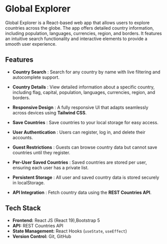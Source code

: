 # Global Explorer

Global Explorer is a React-based web app that allows users to explore countries across the globe. The app offers detailed country information, including population, languages, currencies, region, and borders. It features an intuitive search functionality and interactive elements to provide a smooth user experience.

## Features

- **Country Search** : Search for any country by name with live filtering and autocomplete support.
- **Country Details** : View detailed information about a specific country, including flag, capital, population, languages, currencies, region, and borders.
- **Responsive Design** : A fully responsive UI that adapts seamlessly across devices using **Tailwind CSS**.
- **Save Countries** : Save countries to your local storage for easy access.
- **User Authentication** : Users can register, log in, and delete their accounts.

- **Guest Restrictions** : Guests can browse country data but cannot save countries until they register.

- **Per-User Saved Countries** : Saved countries are stored per user, ensuring each user has a private list.

- **Persistent Storage** : All user and saved country data is stored securely in localStorage.
- **API Integration** : Fetch country data using the **REST Countries API**.

## Tech Stack

- **Frontend:** React JS (React 19),Bootstrap 5
- **API:** REST Countries API
- **State Management:** React Hooks (`useState`, `useEffect`)
- **Version Control:** Git, GitHub


